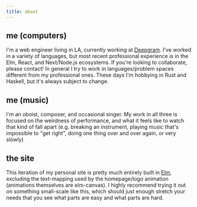 ```yaml
---
title: about
---
```


## me (computers)

I'm a web engineer living in LA, currently working at [Deepgram](https://deepgram.com). I've worked in a variety of languages, but most recent professional experience is in the Elm, React, and Next/Node.js ecosystems. If you're looking to collaborate, please contact! In general I try to work in languages/problem spaces different from my professional ones. These days I'm hobbying in Rust and Haskell, but it's always subject to change.

## me (music)

I'm an oboist, composer, and occasional singer. My work in all three is focused on the weirdness of performance, and what it feels like to watch that kind of fall apart (e.g. breaking an instrument, playing music that's impossible to "get right", doing one thing over and over again, or very slowly)

## the site

This iteration of my personal site is pretty much entirely built in [Elm](https://elm-lang.org/), excluding the text-mapping used by the homepage/logo animation (animations themselves are elm-canvas). I highly recommend trying it out on something small-scale like this, which should just enough stretch your needs that you see what parts are easy and what parts are hard.
